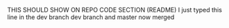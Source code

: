 THIS SHOULD SHOW ON REPO CODE SECTION (README)
I just typed this line in the dev branch
dev branch and master now merged

